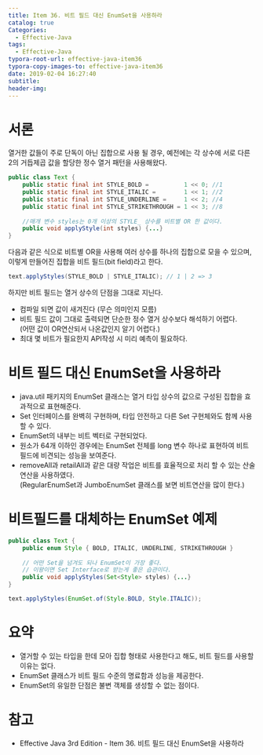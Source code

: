 ```yaml
---
title: Item 36. 비트 필드 대신 EnumSet을 사용하라
catalog: true
Categories:
  - Effective-Java
tags:
  - Effective-Java
typora-root-url: effective-java-item36
typora-copy-images-to: effective-java-item36
date: 2019-02-04 16:27:40
subtitle:
header-img:
---
```




# 서론

 열거한 값들이 주로 단독이 아닌 집합으로 사용 될 경우, 예전에는 각 상수에 서로 다른 2의 거듭제곱 값을 할당한 정수 열거 패턴을 사용해왔다.

```java
public class Text {
    public static final int STYLE_BOLD =          1 << 0; //1
    public static final int STYLE_ITALIC =        1 << 1; //2
    public static final int STYLE_UNDERLINE =     1 << 2; //4
    public static final int STYLE_STRIKETHROUGH = 1 << 3; //8
    
    //매개 변수 styles는 0개 이상의 STYLE_ 상수를 비트별 OR 한 값이다.
    public void applyStyle(int styles) {...}
}
```



다음과 같은 식으로 비트별 OR을 사용해 여러 상수를 하나의 집합으로 모을 수 있으며,   
이렇게 만들어진 집합을 비트 필드(bit field)라고 한다.

```java
text.applyStyles(STYLE_BOLD | STYLE_ITALIC); // 1 | 2 => 3
```



하지만 비트 필드는 열거 상수의 단점을 그대로 지닌다.

* 컴파일 되면 값이 새겨진다 (무슨 의미인지 모름)
* 비트 필드 값이 그대로 출력되면 단순한 정수 열거 상수보다 해석하기 어렵다.  
  (어떤 값이 OR연산되서 나온값인지 알기 어렵다.)
* 최대 몇 비트가 필요한지 API작성 시 미리 예측이 필요하다.



# 비트 필드 대신 EnumSet을 사용하라

* java.util 패키지의 EnumSet 클래스는 열거 타입 상수의 값으로 구성된 집합을 효과적으로 표현해준다.  
* Set 인터페이스를 완벽히 구현하며, 타입 안전하고 다른 Set 구현체와도 함께 사용할 수 있다.  
* EnumSet의 내부는 비트 벡터로 구현되었다.
* 원소가 64개 이하인 경우에는 EnumSet 전체를 long 변수 하나로 표현하여 비트 필드에 비견되는 성능을 보여준다.
* removeAll과 retailAll과 같은 대량 작업은 비트를 효율적으로 처리 할 수 있는 산술 연산을 사용하였다.  
  (RegularEnumSet과 JumboEnumSet 클래스를 보면 비트연산을 많이 한다.)



# 비트필드를 대체하는 EnumSet 예제

```java
public class Text {
    public enum Style { BOLD, ITALIC, UNDERLINE, STRIKETHROUGH }
    
    // 어떤 Set을 넘겨도 되나 EnumSet이 가장 좋다.
    // 이왕이면 Set Interface로 받는게 좋은 습관이다.
    public void applyStyles(Set<Style> styles) {...}
}
```

```java
text.applyStyles(EnumSet.of(Style.BOLD, Style.ITALIC));
```



# 요약

* 열거할 수 있는 타입을 한데 모아 집합 형태로 사용한다고 해도, 비트 필드를 사용할 이유는 없다.
* EnumSet 클래스가 비트 필드 수준의 명료함과 성능을 제공한다.
* EnumSet의 유일한 단점은 불변 객체를 생성할 수 없는 점이다.



# 참고
* Effective Java 3rd Edition - Item 36. 비트 필드 대신 EnumSet을 사용하라
